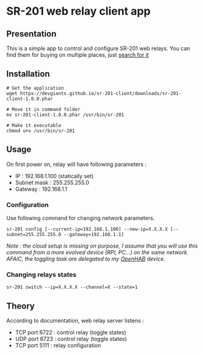 # SR-201 web relay client app
## Presentation

This is a simple app to control and configure SR-201 web relays. You can find them for buying on multiple places, just [search for it](https://www.google.fr/search?q=SR-201+web+relay)

## Installation

```
# Get the application
wget https://devgiants.github.io/sr-201-client/downloads/sr-201-client-1.0.0.phar

# Move it in command folder
mv sr-201-client-1.0.0.phar /usr/bin/sr-201

# Make it executable
chmod u+x /usr/bin/sr-201
```

## Usage

On first power on, relay will have following parameters :
- IP : 192.168.1.100 (statically set)
- Subnet mask : 255.255.255.0
- Gateway : 192.168.1.1 

### Configuration

Use following command for changing network parameters.

```
sr-201 config [--current-ip=192.168.1.100] --new-ip=X.X.X.X [--subnet=255.255.255.0 --gateway=192.168.1.1]
```
 
_Note : the cloud setup is missing on purpose, I assume that you will use this command from a more evolved device (RPI, PC...) on the same network. AFAIC, the toggling task are delegated to my [OpenHAB](https://www.openhab.org/) device._

### Changing relays states

```
sr-201 switch --ip=X.X.X.X --channel=X --state=1
```

## Theory

According to documentation, web relay server listens :
- TCP port 6722 : control relay (toggle states)
- UDP port 6723 : control relay (toggle states)
- TCP port 5111 : relay configuration